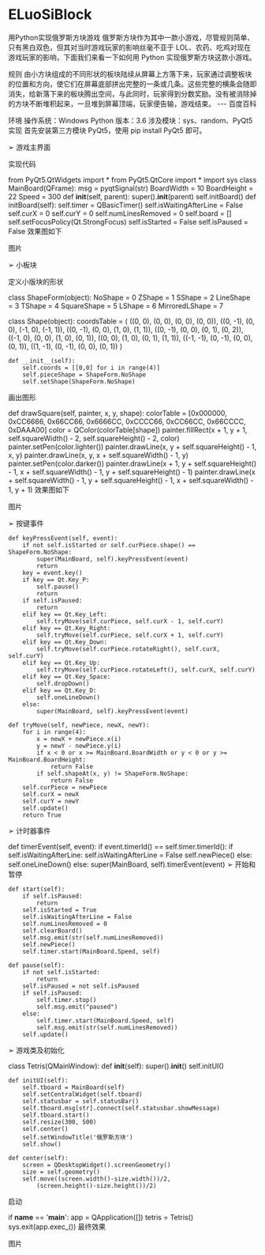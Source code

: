 # ELuoSiBlock
用Python实现俄罗斯方块游戏
俄罗斯方块作为其中一款小游戏，尽管规则简单、只有黑白双色，但其对当时游戏玩家的影响丝毫不亚于 LOL、农药、吃鸡对现在游戏玩家的影响，下面我们来看一下如何用 Python 实现俄罗斯方块这款小游戏。

规则
由小方块组成的不同形状的板块陆续从屏幕上方落下来，玩家通过调整板块的位置和方向，使它们在屏幕底部拼出完整的一条或几条。这些完整的横条会随即消失，给新落下来的板块腾出空间，与此同时，玩家得到分数奖励。没有被消除掉的方块不断堆积起来，一旦堆到屏幕顶端，玩家便告输，游戏结束。 --- 百度百科

环境
操作系统：Windows
Python 版本：3.6
涉及模块：sys、random、PyQt5
实现
首先安装第三方模块 PyQt5，使用 pip install PyQt5 即可。

➢ 游戏主界面

实现代码

from PyQt5.QtWidgets import *
from PyQt5.QtCore import *
import sys
class MainBoard(QFrame):
    msg = pyqtSignal(str)
    BoardWidth = 10
    BoardHeight = 22
    Speed = 300
    def __init__(self, parent):
        super().__init__(parent)
        self.initBoard()
    def initBoard(self):
        self.timer = QBasicTimer()
        self.isWaitingAfterLine = False
        self.curX = 0
        self.curY = 0
        self.numLinesRemoved = 0
        self.board = []
        self.setFocusPolicy(Qt.StrongFocus)
        self.isStarted = False
        self.isPaused = False
效果图如下

图片

➢ 小板块

定义小版块的形状

class ShapeForm(object):
    NoShape = 0
    ZShape = 1
    SShape = 2
    LineShape = 3
    TShape = 4
    SquareShape = 5
    LShape = 6
    MirroredLShape = 7

class Shape(object):
    coordsTable = (
        ((0, 0),     (0, 0),     (0, 0),     (0, 0)),
        ((0, -1),    (0, 0),     (-1, 0),    (-1, 1)),
        ((0, -1),    (0, 0),     (1, 0),     (1, 1)),
        ((0, -1),    (0, 0),     (0, 1),     (0, 2)),
        ((-1, 0),    (0, 0),     (1, 0),     (0, 1)),
        ((0, 0),     (1, 0),     (0, 1),     (1, 1)),
        ((-1, -1),   (0, -1),    (0, 0),     (0, 1)),
        ((1, -1),    (0, -1),    (0, 0),     (0, 1))
    )

    def __init__(self):
        self.coords = [[0,0] for i in range(4)]
        self.pieceShape = ShapeForm.NoShape
        self.setShape(ShapeForm.NoShape)
画出图形

def drawSquare(self, painter, x, y, shape):
    colorTable = [0x000000, 0xCC6666, 0x66CC66, 0x6666CC,
                  0xCCCC66, 0xCC66CC, 0x66CCCC, 0xDAAA00]
    color = QColor(colorTable[shape])
    painter.fillRect(x + 1, y + 1, self.squareWidth() - 2,
        self.squareHeight() - 2, color)
    painter.setPen(color.lighter())
    painter.drawLine(x, y + self.squareHeight() - 1, x, y)
    painter.drawLine(x, y, x + self.squareWidth() - 1, y)
    painter.setPen(color.darker())
    painter.drawLine(x + 1, y + self.squareHeight() - 1,
        x + self.squareWidth() - 1, y + self.squareHeight() - 1)
    painter.drawLine(x + self.squareWidth() - 1,
        y + self.squareHeight() - 1, x + self.squareWidth() - 1, y + 1)
效果图如下

图片

➢ 按键事件

    def keyPressEvent(self, event):
        if not self.isStarted or self.curPiece.shape() == ShapeForm.NoShape:
            super(MainBoard, self).keyPressEvent(event)
            return
        key = event.key()
        if key == Qt.Key_P:
            self.pause()
            return
        if self.isPaused:
            return
        elif key == Qt.Key_Left:
            self.tryMove(self.curPiece, self.curX - 1, self.curY)
        elif key == Qt.Key_Right:
            self.tryMove(self.curPiece, self.curX + 1, self.curY)
        elif key == Qt.Key_Down:
            self.tryMove(self.curPiece.rotateRight(), self.curX, self.curY)
        elif key == Qt.Key_Up:
            self.tryMove(self.curPiece.rotateLeft(), self.curX, self.curY)
        elif key == Qt.Key_Space:
            self.dropDown()
        elif key == Qt.Key_D:
            self.oneLineDown()
        else:
            super(MainBoard, self).keyPressEvent(event)

    def tryMove(self, newPiece, newX, newY):
        for i in range(4):
            x = newX + newPiece.x(i)
            y = newY - newPiece.y(i)
            if x < 0 or x >= MainBoard.BoardWidth or y < 0 or y >= MainBoard.BoardHeight:
                return False
            if self.shapeAt(x, y) != ShapeForm.NoShape:
                return False
        self.curPiece = newPiece
        self.curX = newX
        self.curY = newY
        self.update()
        return True
➢ 计时器事件

def timerEvent(self, event):
    if event.timerId() == self.timer.timerId():
        if self.isWaitingAfterLine:
            self.isWaitingAfterLine = False
            self.newPiece()
        else:
            self.oneLineDown()
    else:
        super(MainBoard, self).timerEvent(event)
➢ 开始和暂停

    def start(self):
        if self.isPaused:
            return
        self.isStarted = True
        self.isWaitingAfterLine = False
        self.numLinesRemoved = 0
        self.clearBoard()
        self.msg.emit(str(self.numLinesRemoved))
        self.newPiece()
        self.timer.start(MainBoard.Speed, self)

    def pause(self):
        if not self.isStarted:
            return
        self.isPaused = not self.isPaused
        if self.isPaused:
            self.timer.stop()
            self.msg.emit("paused")
        else:
            self.timer.start(MainBoard.Speed, self)
            self.msg.emit(str(self.numLinesRemoved))
        self.update()
➢ 游戏类及初始化

class Tetris(QMainWindow):
    def __init__(self):
        super().__init__()
        self.initUI()

    def initUI(self):
        self.tboard = MainBoard(self)
        self.setCentralWidget(self.tboard)
        self.statusbar = self.statusBar()
        self.tboard.msg[str].connect(self.statusbar.showMessage)
        self.tboard.start()
        self.resize(300, 500)
        self.center()
        self.setWindowTitle('俄罗斯方块')
        self.show()

    def center(self):
        screen = QDesktopWidget().screenGeometry()
        size = self.geometry()
        self.move((screen.width()-size.width())/2,
            (screen.height()-size.height())/2)
启动

if __name__ == '__main__':
    app = QApplication([])
    tetris = Tetris()
    sys.exit(app.exec_())
最终效果

图片
